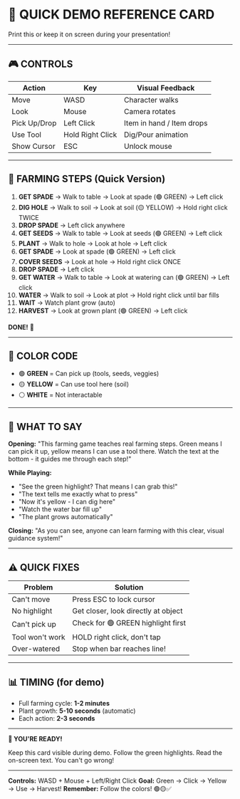 # 🎯 QUICK DEMO REFERENCE CARD

Print this or keep it on screen during your presentation!

---

## 🎮 CONTROLS
| Action | Key | Visual Feedback |
|--------|-----|-----------------|
| Move | WASD | Character walks |
| Look | Mouse | Camera rotates |
| Pick Up/Drop | Left Click | Item in hand / Item drops |
| Use Tool | Hold Right Click | Dig/Pour animation |
| Show Cursor | ESC | Unlock mouse |

---

## 🌱 FARMING STEPS (Quick Version)

1. **GET SPADE** → Walk to table → Look at spade (🟢 GREEN) → Left click
2. **DIG HOLE** → Walk to soil → Look at soil (🟡 YELLOW) → Hold right click TWICE
3. **DROP SPADE** → Left click anywhere
4. **GET SEEDS** → Walk to table → Look at seeds (🟢 GREEN) → Left click
5. **PLANT** → Walk to hole → Look at hole → Left click
6. **GET SPADE** → Look at spade (🟢 GREEN) → Left click
7. **COVER SEEDS** → Look at hole → Hold right click ONCE
8. **DROP SPADE** → Left click
9. **GET WATER** → Walk to table → Look at watering can (🟢 GREEN) → Left click
10. **WATER** → Walk to soil → Look at plot → Hold right click until bar fills
11. **WAIT** → Watch plant grow (auto)
12. **HARVEST** → Look at grown plant (🟢 GREEN) → Left click

**DONE!** 🎉

---

## 🎨 COLOR CODE
- 🟢 **GREEN** = Can pick up (tools, seeds, veggies)
- 🟡 **YELLOW** = Can use tool here (soil)
- ⚪ **WHITE** = Not interactable

---

## 💬 WHAT TO SAY

**Opening:**
"This farming game teaches real farming steps. Green means I can pick it up, yellow means I can use a tool there. Watch the text at the bottom - it guides me through each step!"

**While Playing:**
- "See the green highlight? That means I can grab this!"
- "The text tells me exactly what to press"
- "Now it's yellow - I can dig here"
- "Watch the water bar fill up"
- "The plant grows automatically"

**Closing:**
"As you can see, anyone can learn farming with this clear, visual guidance system!"

---

## ⚠️ QUICK FIXES

| Problem | Solution |
|---------|----------|
| Can't move | Press ESC to lock cursor |
| No highlight | Get closer, look directly at object |
| Can't pick up | Check for 🟢 GREEN highlight first |
| Tool won't work | HOLD right click, don't tap |
| Over-watered | Stop when bar reaches line! |

---

## 📊 TIMING (for demo)
- Full farming cycle: **1-2 minutes**
- Plant growth: **5-10 seconds** (automatic)
- Each action: **2-3 seconds**

---

**🌟 YOU'RE READY!**

Keep this card visible during demo.
Follow the green highlights.
Read the on-screen text.
You can't go wrong!

---

**Controls:** WASD + Mouse + Left/Right Click
**Goal:** Green → Click → Yellow → Use → Harvest!
**Remember:** Follow the colors! 🟢🟡✅
